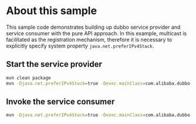 # About this sample

This sample code demonstrates building up dubbo service provider and service consumer with the pure API approach. In this example, multicast is facilitated as the registration mechanism, therefore it is necessary to explicitly specify system property `java.net.preferIPv4Stack`.

## Start the service provider

```bash
mvn clean package
mvn -Djava.net.preferIPv4Stack=true -Dexec.mainClass=com.alibaba.dubbo.samples.server.Application exec:java
```

## Invoke the service consumer

```bash
mvn -Djava.net.preferIPv4Stack=true -Dexec.mainClass=com.alibaba.dubbo.samples.client.Application exec:java
```